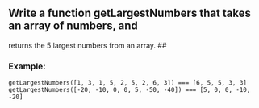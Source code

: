 ## Write a function getLargestNumbers that takes an array of numbers, and
returns the 5 largest numbers from an array. ##

### Example: ###

    getLargestNumbers([1, 3, 1, 5, 2, 5, 2, 6, 3]) === [6, 5, 5, 3, 3]
    getLargestNumbers([-20, -10, 0, 0, 5, -50, -40]) === [5, 0, 0, -10, -20]
